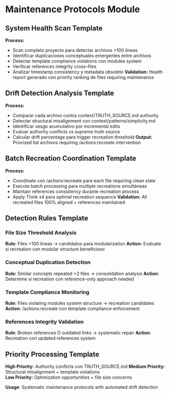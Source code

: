 # Maintenance Protocols Module

## System Health Scan Template
**Process:**
- Scan completo proyecto para detectar archivos >100 líneas
- Identificar duplicaciones conceptuales emergentes entre archivos  
- Detectar template compliance violations con modules system
- Verificar references integrity cross-files
- Analizar timestamp consistency y metadata obsoleto
**Validation:** Health report generado con priority ranking de files requiring maintenance

## Drift Detection Analysis Template
**Process:**
- Comparar cada archivo contra context/TRUTH_SOURCE.md authority
- Detectar structural misalignment con context/patterns/simplicity.md
- Identificar sesgo acumulativo por incremental edits
- Evaluar authority conflicts vs supreme truth source
- Calcular drift percentage para trigger recreation threshold
**Output:** Priorized list archivos requiring /actions:recreate intervention

## Batch Recreation Coordination Template
**Process:**
- Coordinate con /actions:recreate para each file requiring clean slate
- Execute batch processing para multiple recreations simultáneas
- Maintain references consistency durante recreation process
- Apply Think x4 para optimal recreation sequence
**Validation:** All recreated files 100% aligned + references maintained

## Detection Rules Template
### File Size Threshold Analysis
**Rule:** Files >100 líneas → candidatos para modularization
**Action:** Evaluate si recreation con modular structure beneficioso

### Conceptual Duplication Detection  
**Rule:** Similar concepts repeated >2 files → consolidation analysis
**Action:** Determine si recreation con reference-only approach needed

### Template Compliance Monitoring
**Rule:** Files violating modules system structure → recreation candidates
**Action:** /actions:recreate con template compliance enforcement

### References Integrity Validation
**Rule:** Broken references O outdated links → systematic repair
**Action:** Recreation con updated references system

## Priority Processing Template
**High Priority:** Authority conflicts con TRUTH_SOURCE.md
**Medium Priority:** Structural misalignment + template violations  
**Low Priority:** Optimization opportunities + file size concerns

**Usage**: Systematic maintenance protocols with automated drift detection
